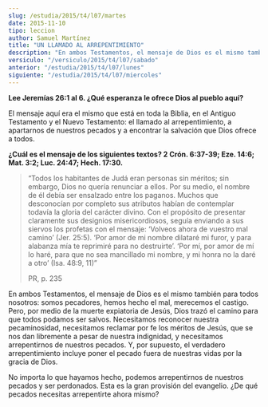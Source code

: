 ```yaml
---
slug: /estudia/2015/t4/l07/martes
date: 2015-11-10
tipo: leccion
author: Samuel Martínez
title: "UN LLAMADO AL ARREPENTIMIENTO"
description: "En ambos Testamentos, el mensaje de Dios es el mismo también para todos  nosotros: somos pecadores, hemos hecho el mal, merecemos el castigo. Pero, por  medio de la muerte expiatoria de Jesús, Dios trazó el camino para que todos  podamos ser salvos."
versiculo: "/versiculo/2015/t4/l07/sabado"
anterior: "/estudia/2015/t4/l07/lunes"
siguiente: "/estudia/2015/t4/l07/miercoles"
---
```


**Lee Jeremías 26:1 al 6. ¿Qué esperanza le ofrece Dios al pueblo aquí?**

El mensaje aquí era el mismo que está en toda la Biblia, en el Antiguo Testamento y el Nuevo Testamento: el llamado al arrepentimiento, a apartarnos de nuestros pecados y a encontrar la salvación que Dios ofrece a todos.

**¿Cuál es el mensaje de los siguientes textos? 2 Crón. 6:37-39; Eze. 14:6; Mat. 3:2; Luc. 24:47; Hech. 17:30.**

> “Todos los habitantes de Judá eran personas sin méritos; sin embargo, Dios no quería renunciar a ellos. Por su medio, el nombre de él debía ser ensalzado entre los paganos. Muchos que desconocían por completo sus atributos habían de contemplar todavía la gloria del carácter divino. Con el propósito de presentar claramente sus designios misericordiosos, seguía enviando a sus siervos los profetas con el mensaje: ‘Volveos ahora de vuestro mal camino’ (Jer. 25:5). ‘Por amor de mi nombre dilataré mi furor, y para alabanza mía te reprimiré para no destruirte’. ‘Por mí, por amor de mí lo haré, para que no sea mancillado mi nombre, y mi honra no la daré a otro’ (Isa. 48:9, 11)”
>
> PR, p. 235

En ambos Testamentos, el mensaje de Dios es el mismo también para todos nosotros: somos pecadores, hemos hecho el mal, merecemos el castigo. Pero, por medio de la muerte expiatoria de Jesús, Dios trazó el camino para que todos podamos ser salvos. Necesitamos reconocer nuestra pecaminosidad, necesitamos reclamar por fe los méritos de Jesús, que se nos dan libremente a pesar de nuestra indignidad, y necesitamos arrepentirnos de nuestros pecados. Y, por supuesto, el verdadero arrepentimiento incluye poner el pecado fuera de nuestras vidas por la gracia de Dios.

No importa lo que hayamos hecho, podemos arrepentirnos de nuestros pecados y ser perdonados. Esta es la gran provisión del evangelio. ¿De qué pecados necesitas arrepentirte ahora mismo?
